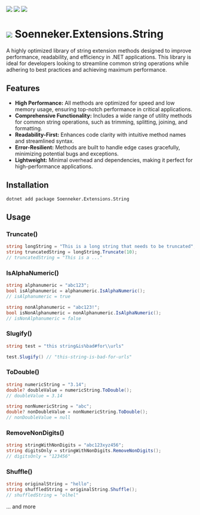 [![](https://img.shields.io/nuget/v/Soenneker.Extensions.String.svg?style=for-the-badge)](https://www.nuget.org/packages/Soenneker.Extensions.String/)
[![](https://img.shields.io/github/actions/workflow/status/soenneker/soenneker.extensions.string/publish-package.yml?style=for-the-badge)](https://github.com/soenneker/soenneker.extensions.string/actions/workflows/publish-package.yml)
[![](https://img.shields.io/nuget/dt/Soenneker.Extensions.String.svg?style=for-the-badge)](https://www.nuget.org/packages/Soenneker.Extensions.String/)

# ![](https://user-images.githubusercontent.com/4441470/224455560-91ed3ee7-f510-4041-a8d2-3fc093025112.png) Soenneker.Extensions.String
A highly optimized library of string extension methods designed to improve performance, readability, and efficiency in .NET applications. This library is ideal for developers looking to streamline common string operations while adhering to best practices and achieving maximum performance.

## Features

- **High Performance:** All methods are optimized for speed and low memory usage, ensuring top-notch performance in critical applications.
- **Comprehensive Functionality:** Includes a wide range of utility methods for common string operations, such as trimming, splitting, joining, and formatting.
- **Readability-First:** Enhances code clarity with intuitive method names and streamlined syntax.
- **Error-Resilient:** Methods are built to handle edge cases gracefully, minimizing potential bugs and exceptions.
- **Lightweight:** Minimal overhead and dependencies, making it perfect for high-performance applications.

## Installation

```
dotnet add package Soenneker.Extensions.String
```

## Usage

### Truncate()

```csharp
string longString = "This is a long string that needs to be truncated";
string truncatedString = longString.Truncate(10);
// truncatedString = "This is a ..."
```

### IsAlphaNumeric()

```csharp
string alphanumeric = "abc123";
bool isAlphanumeric = alphanumeric.IsAlphaNumeric();
// isAlphanumeric = true

string nonAlphanumeric = "abc123!";
bool isNonAlphanumeric = nonAlphanumeric.IsAlphaNumeric();
// isNonAlphanumeric = false
```

### Slugify()

```csharp
string test = "this string&is%bad#for\\urls"

test.Slugify() // "this-string-is-bad-for-urls"
```

### ToDouble()

```csharp
string numericString = "3.14";
double? doubleValue = numericString.ToDouble();
// doubleValue = 3.14

string nonNumericString = "abc";
double? nonDoubleValue = nonNumericString.ToDouble();
// nonDoubleValue = null
```

### RemoveNonDigits()
```csharp
string stringWithNonDigits = "abc123xyz456";
string digitsOnly = stringWithNonDigits.RemoveNonDigits();
// digitsOnly = "123456"
```

### Shuffle()
```csharp
string originalString = "hello";
string shuffledString = originalString.Shuffle();
// shuffledString = "olhel"
```

... and more
